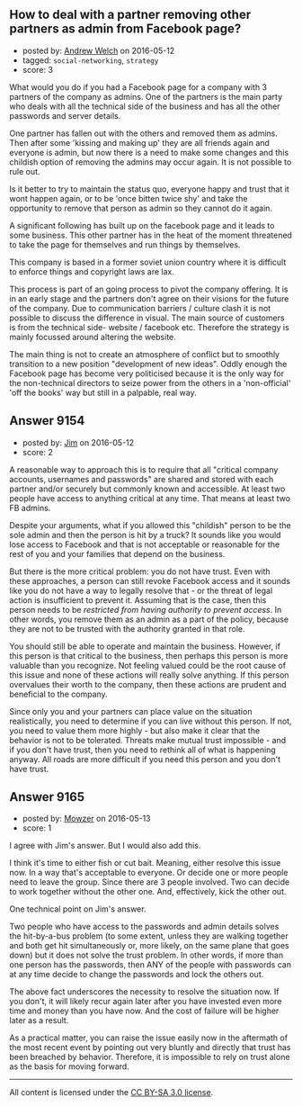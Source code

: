 ## How to deal with a partner removing other partners as admin from Facebook page?

- posted by: [Andrew Welch](https://stackexchange.com/users/112525/andrew-welch) on 2016-05-12
- tagged: `social-networking`, `strategy`
- score: 3

<p>What would you do if you had a Facebook page for a company with 3 partners of the company as admins. One of the partners is the main party who deals with all the technical side of the business and has all the other passwords and server details.</p>

<p>One partner has fallen out with the others and removed them as admins. Then after some 'kissing and making up' they are all friends again and everyone is admin, but now there is a need to make some changes and this childish option of removing the admins may occur again. It is not possible to rule out.</p>

<p>Is it better to try to maintain the status quo, everyone happy and trust that it wont happen again, or to be 'once bitten twice shy' and take the opportunity to remove that person as admin so they cannot do it again.</p>

<p>A significant following has built up on the facebook page and it leads to some business. This other partner has in the heat of the moment threatened to take the page for themselves and run things by themselves. </p>

<p>This company is based in a former soviet union country where it is difficult to enforce things and copyright laws are lax. </p>

<p>This process is part of an going process to pivot the company offering. It is in an early stage and the partners don't agree on their visions for the future of the company. Due to communication barriers / culture clash it is not possible to discuss the difference in visual. The main source of customers is from the technical side- website / facebook etc. Therefore the strategy is mainly focussed around altering the website. </p>

<p>The main thing is not to create an atmosphere of conflict but to smoothly transition to a new position "development of new ideas".  Oddly enough the Facebook page has become very politicised because it is the only way for the non-technical directors to seize power from the others in a 'non-official' 'off the books' way but still in a palpable, real way.</p>



## Answer 9154

- posted by: [Jim](https://stackexchange.com/users/351236/jim) on 2016-05-12
- score: 2

<p>A reasonable way to approach this is to require that all "critical company accounts, usernames and passwords" are shared and stored with each partner and/or securely but commonly known and accessible. At least two people have access to anything critical at any time. That means at least two FB admins. </p>

<p>Despite your arguments, what if you allowed this "childish" person to be the sole admin and then the person is hit by a truck? It sounds like you would lose access to Facebook and that is not acceptable or reasonable for the rest of you and your families that depend on the business.</p>

<p>But there is the more critical problem: you do not have trust. Even with these approaches, a person can still revoke Facebook access and it sounds like you do not have a way to legally resolve that - or the threat of legal action is insufficient to prevent it. Assuming that is the case, then this person needs to be <em>restricted from having authority to prevent access</em>. In other words, you remove them as an admin as a part of the policy, because they are not to be trusted with the authority granted in that role.</p>

<p>You should still be able to operate and maintain the business. However, if this person is that critical to the business, then perhaps this person is more valuable than you recognize. Not feeling valued could be the root cause of this issue and none of these actions will really solve anything. If this person overvalues their worth to the company, then these actions are prudent and beneficial to the company. </p>

<p>Since only you and your partners can place value on the situation realistically, you need to determine if you can live without this person. If not, you need to value them more highly - but also make it clear that the behavior is not to be tolerated. Threats make mutual trust impossible - and if you don't have trust, then you need to rethink all of what is happening anyway. All roads are more difficult if you need this person and you don't have trust.</p>



## Answer 9165

- posted by: [Mowzer](https://stackexchange.com/users/1803081/mowzer) on 2016-05-13
- score: 1

<p>I agree with Jim's answer. But I would also add this.</p>

<p>I think it's time to either fish or cut bait. Meaning, either resolve this issue now. In a way that's acceptable to everyone. Or decide one or more people need to leave the group. Since there are 3 people involved. Two can decide to work together without the other one. And, effectively, kick the other out.</p>

<p>One technical point on Jim's answer.</p>

<p>Two people who have access to the passwords and admin details solves the hit-by-a-bus problem (to some extent, unless they are walking together and both get hit simultaneously or, more likely, on the same plane that goes down) but it does not solve the trust problem. In other words, if more than one person has the passwords, then ANY of the people with passwords can at any time decide to change the passwords and lock the others out.</p>

<p>The above fact underscores the necessity to resolve the situation now. If you don't, it will likely recur again later after you have invested even more time and money than you have now. And the cost of failure will be higher later as a result.</p>

<p>As a practical matter, you can raise the issue easily now in the aftermath of the most recent event by pointing out very bluntly and directly that trust has been breached by behavior. Therefore, it is impossible to rely on trust alone as the basis for moving forward.</p>




---

All content is licensed under the [CC BY-SA 3.0 license](https://creativecommons.org/licenses/by-sa/3.0/).
